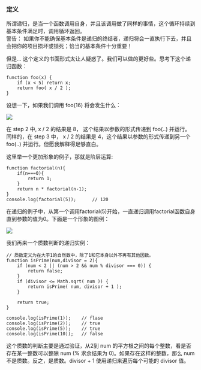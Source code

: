 ### 定义

所谓递归，是当一个函数调用自身，并且该调用做了同样的事情，这个循环持续到基本条件满足时，调用循环返回。<br>
警告： 如果你不能确保基本条件是递归的终结者，递归将会一直执行下去，并且会把你的项目损坏或锁死；恰当的基本条件十分重要！<br>

但是... 这个定义的书面形式太让人疑惑了。我们可以做的更好些。思考下这个递归函数：<br>

    function foo(x) {
        if (x < 5) return x;
        return foo( x / 2 );
    }

设想一下，如果我们调用 foo(16) 将会发生什么：<br>
    
![](https://i.imgur.com/7TIxvGT.png)

在 step 2 中, x / 2 的结果是 8， 这个结果以参数的形式传递到 foo(..) 并运行。同样的，在 step 3 中， x / 2 的结果是 4，这个结果以参数的形式传递到另一个 foo(..) 并运行。但愿我解释得足够直白。<br>

这里举一个更加形象的例子，那就是阶层运算:<br>

    function factorial(n){
        if(n===0){
            return 1; 
        }
        return n * factorial(n-1);
    }
    console.log(factorial(5));      // 120

在递归的例子中，从第一个调用factorial(5)开始，一直递归调用factorial函数自身直到参数的值为0。下面是一个形象的图例：<br>

![](https://i.imgur.com/i3CFsbV.png)<br>

我们再来一个质数判断的递归实例：<br>

	// 质数定义为在大于1的自然数中，除了1和它本身以外不再有其他因数。
	function isPrime(num,divisor = 2){
	    if (num < 2 || (num > 2 && num % divisor === 0)) {
	        return false;
	    }
	    if (divisor <= Math.sqrt( num )) {
	        return isPrime( num, divisor + 1 );
	    }
	
	    return true;
	}

	console.log(isPrime(1));    // flase
	console.log(isPrime(2));    // true
	console.log(isPrime(5));    // true
	console.log(isPrime(10));   // false

这个质数的判断主要是通过验证，从2到 num 的平方根之间的每个整数，看是否存在某一整数可以整除 num (% 求余结果为 0)。如果存在这样的整数，那么 num 不是质数。反之，是质数。divisor + 1 使用递归来遍历每个可能的 divisor 值。<br>